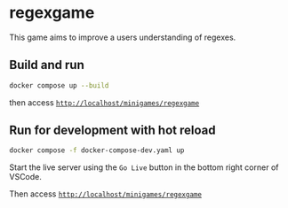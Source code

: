 # regexgame

This game aims to improve a users understanding of regexes.

## Build and run
```bash
docker compose up --build
```
then access
[`http://localhost/minigames/regexgame`](http://localhost/minigames/regexgame/)

## Run for development with hot reload
```bash
docker compose -f docker-compose-dev.yaml up
```

Start the live server using the `Go Live` button in the bottom right corner of VSCode.

Then access
[`http://localhost/minigames/regexgame`](http://localhost/minigames/regexgame/)
